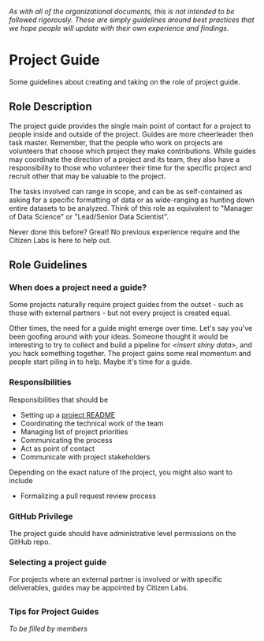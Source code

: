 *As with all of the organizational documents, this is not intended to be followed rigorously. These are simply guidelines around best practices that we hope people will update with their own experience and findings.*


# Project Guide
Some guidelines about creating and taking on the role of project guide.

## Role Description
The project guide provides the single main point of contact for a project to people inside and outside of the project. Guides are more cheerleader then task master. Remember, that the people who work on projects are volunteers that choose which project they make contributions. While guides may coordinate the direction of a project and its team, they also have a responsibility to those who volunteer their time for the specific project and recruit other that may be valuable to the project.

The tasks involved can range in scope, and can be as self-contained as asking for a specific formatting of data or as wide-ranging as hunting down entire datasets to be analyzed. Think of this role as equivalent to "Manager of Data Science" or "Lead/Senior Data Scientist".

Never done this before? Great! No previous experience require and the Citizen Labs is here to help out.

## Role Guidelines
### When does a project need a guide?
Some projects naturally require project guides from the outset - such as those with external partners - but not every project is created equal.

Other times, the need for a guide might emerge over time. Let's say you've been goofing around with your ideas. Someone thought it would be interesting to try to collect and build a pipeline for *\<insert shiny data>*, and you hack something together. The project gains some real momentum and people start piling in to help. Maybe it's time for a guide.

### Responsibilities
Responsibilities that should be

- Setting up a [project README](https://github.com/citizenlabsgr/read-first/new-project-template.md)
- Coordinating the technical work of the team
- Managing list of project priorities
- Communicating the process
- Act as point of contact
- Communicate with project stakeholders

Depending on the exact nature of the project, you might also want to include

- Formalizing a pull request review process


### GitHub Privilege
The project guide should have administrative level permissions on the GitHub repo.

### Selecting a project guide
For projects where an external partner is involved or with specific deliverables, guides may be appointed by Citizen Labs.


##

### Tips for Project Guides
*To be filled by members*
